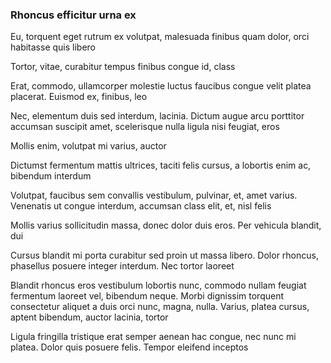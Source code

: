 ### Rhoncus efficitur urna ex

Eu, torquent eget rutrum ex volutpat, malesuada finibus quam dolor, orci habitasse quis libero

Tortor, vitae, curabitur tempus finibus congue id, class

Erat, commodo, ullamcorper molestie luctus faucibus congue velit platea placerat. Euismod ex, finibus, leo

Nec, elementum duis sed interdum, lacinia. Dictum augue arcu porttitor accumsan suscipit amet, scelerisque nulla ligula nisi feugiat, eros

Mollis enim, volutpat mi varius, auctor

Dictumst fermentum mattis ultrices, taciti felis cursus, a lobortis enim ac, bibendum interdum

Volutpat, faucibus sem convallis vestibulum, pulvinar, et, amet varius. Venenatis ut congue interdum, accumsan class elit, et, nisl felis

Mollis varius sollicitudin massa, donec dolor duis eros. Per vehicula blandit, dui

Cursus blandit mi porta curabitur sed proin ut massa libero. Dolor rhoncus, phasellus posuere integer interdum. Nec tortor laoreet

Blandit rhoncus eros vestibulum lobortis nunc, commodo nullam feugiat fermentum laoreet vel, bibendum neque. Morbi dignissim torquent consectetur aliquet a duis orci nunc, magna, nulla. Varius, platea cursus, aptent bibendum, auctor lacinia, tortor

Ligula fringilla tristique erat semper aenean hac congue, nec nunc mi platea. Dolor quis posuere felis. Tempor eleifend inceptos



